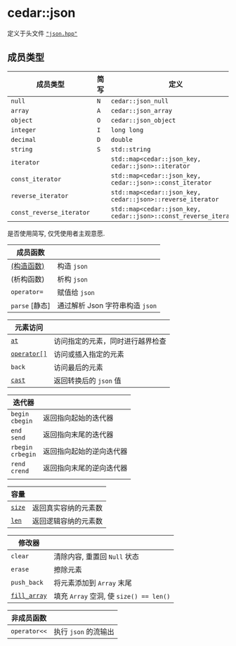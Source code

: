 # cedar::json

定义于头文件 [`"json.hpp"`](./README.md)

## 成员类型

| 成员类型                 | 简写 | 定义                                                             |
| ------------------------ | ---- | ---------------------------------------------------------------- |
| `null`                   | `N`  | `cedar::json_null`                                               |
| `array`                  | `A`  | `cedar::json_array`                                              |
| `object`                 | `O`  | `cedar::json_object`                                             |
| `integer`                | `I`  | `long long`                                                      |
| `decimal`                | `D`  | `double`                                                         |
| `string`                 | `S`  | `std::string`                                                    |
| `iterator`               |      | `std::map<cedar::json_key, cedar::json>::iterator`               |
| `const_iterator`         |      | `std::map<cedar::json_key, cedar::json>::const_iterator`         |
| `reverse_iterator`       |      | `std::map<cedar::json_key, cedar::json>::reverse_iterator`       |
| `const_reverse_iterator` |      | `std::map<cedar::json_key, cedar::json>::const_reverse_iterator` |

是否使用简写, 仅凭使用者主观意愿.

| 成员函数                             |                                 |
| ------------------------------------ | ------------------------------- |
| [(构造函数)](./cedar__json__json.md) | 构造 `json`                     |
| (析构函数)                           | 析构 `json`                     |
| `operator=`                          | 赋值给 `json`                   |
| `parse` [静态]                       | 通过解析 Json 字符串构造 `json` |

| 元素访问                                     |                                  |
| -------------------------------------------- | -------------------------------- |
| [`at`](./cedar__json__at.md)                 | 访问指定的元素，同时进行越界检查 |
| [`operator[]`](./cedar__json__operator[].md) | 访问或插入指定的元素             |
| `back`                                       | 访问最后的元素                   |
| [`cast`](./cedar__json__cast.md)             | 返回转换后的 `json` 值           |

| 迭代器                 |                          |
| ---------------------- | ------------------------ |
| `begin`<br/>`cbegin`   | 返回指向起始的迭代器     |
| `end`<br/>`send`       | 返回指向末尾的迭代器     |
| `rbegin`<br/>`crbegin` | 返回指向起始的逆向迭代器 |
| `rend`<br/>`crend`     | 返回指向末尾的逆向迭代器 |
|                        |                          |

| 容量                                 |                      |
| ------------------------------------ | -------------------- |
| [`size`](./cedar__json__size&len.md) | 返回真实容纳的元素数 |
| [`len`](./cedar__json__size&len.md)  | 返回逻辑容纳的元素数 |

| 修改器                                       |                                         |
| -------------------------------------------- | --------------------------------------- |
| `clear`                                      | 清除内容, 重置回 `Null` 状态            |
| `erase`                                      | 擦除元素                                |
| `push_back`                                  | 将元素添加到 `Array` 末尾               |
| [`fill_array`](./cedar__json__fill_array.md) | 填充 `Array` 空洞, 使 `size() == len()` |

| 非成员函数   |                      |
| ------------ | -------------------- |
| `operator<<` | 执行 `json` 的流输出 |

